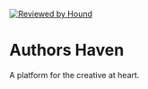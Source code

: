 [![Reviewed by Hound](https://img.shields.io/badge/Reviewed_by-Hound-8E64B0.svg)](https://houndci.com)

# Authors Haven
A platform for the creative at heart.